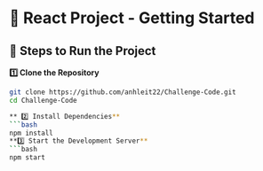 # 🚀 React Project - Getting Started

## 🧾 Steps to Run the Project

**1️⃣ Clone the Repository**
```bash
git clone https://github.com/anhleit22/Challenge-Code.git
cd Challenge-Code

** 2️⃣ Install Dependencies**
```bash
npm install
**3️⃣ Start the Development Server**
```bash
npm start
